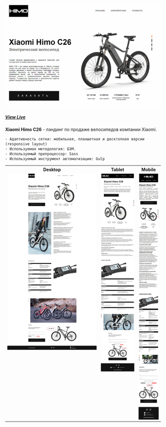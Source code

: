 <a href="https://kazankovstas.github.io/HIMO-Xiaomi/">
    <img src="source/img/himo.gif">
  </a>

##### <a href="https://kazankovstas.github.io/HIMO-Xiaomi/">View Live</a>

**Xiaomi Himo C26** - лэндинг по продаже велосипедов компании Xiaomi.

    - Адаптивность сетки: мобильная, планшетная и десктопная версии (responsive layout)
    - Используемая методология: БЭМ.
    - Используемый препроцессор: Sass
    - Используемый инструмент автоматизации: Gulp

<table>
  <tr>
    <th>Desktop</th>
    <th>Tablet</th>
    <th>Mobile</th>
  </tr>
  <tr valign="top">
    <td>
        <img src="source/img/himo-desktop.jpg">
    </td>
    <td>
        <img src="source/img/himo-tablet.jpg">
    </td>
    <td>
        <img src="source/img/himo-mobile.jpg">
    </td>
  </tr>
</table>
